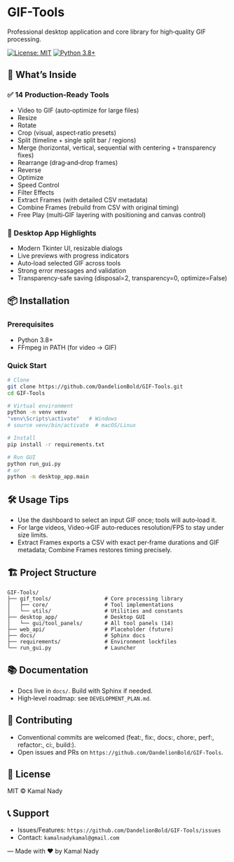 # GIF-Tools

Professional desktop application and core library for high‑quality GIF processing.

[![License: MIT](https://img.shields.io/badge/License-MIT-yellow.svg)](https://opensource.org/licenses/MIT)
[![Python 3.8+](https://img.shields.io/badge/python-3.8+-blue.svg)](https://www.python.org/downloads/)

## 🚀 What’s Inside

### ✅ 14 Production‑Ready Tools
- Video to GIF (auto‑optimize for large files)
- Resize
- Rotate
- Crop (visual, aspect‑ratio presets)
- Split (timeline + single split bar / regions)
- Merge (horizontal, vertical, sequential with centering + transparency fixes)
- Rearrange (drag‑and‑drop frames)
- Reverse
- Optimize
- Speed Control
- Filter Effects
- Extract Frames (with detailed CSV metadata)
- Combine Frames (rebuild from CSV with original timing)
- Free Play (multi‑GIF layering with positioning and canvas control)

### 🧰 Desktop App Highlights
- Modern Tkinter UI, resizable dialogs
- Live previews with progress indicators
- Auto‑load selected GIF across tools
- Strong error messages and validation
- Transparency‑safe saving (disposal=2, transparency=0, optimize=False)

## 📦 Installation

### Prerequisites
- Python 3.8+
- FFmpeg in PATH (for video → GIF)

### Quick Start
```bash
# Clone
git clone https://github.com/DandelionBold/GIF-Tools.git
cd GIF-Tools

# Virtual environment
python -m venv venv
"venv\Scripts\activate"   # Windows
# source venv/bin/activate  # macOS/Linux

# Install
pip install -r requirements.txt

# Run GUI
python run_gui.py
# or
python -m desktop_app.main
```

## 🛠️ Usage Tips
- Use the dashboard to select an input GIF once; tools will auto‑load it.
- For large videos, Video→GIF auto‑reduces resolution/FPS to stay under size limits.
- Extract Frames exports a CSV with exact per‑frame durations and GIF metadata; Combine Frames restores timing precisely.

## 🏗️ Project Structure
```
GIF-Tools/
├── gif_tools/                 # Core processing library
│   ├── core/                  # Tool implementations
│   └── utils/                 # Utilities and constants
├── desktop_app/               # Desktop GUI
│   └── gui/tool_panels/       # All tool panels (14)
├── web_api/                   # Placeholder (future)
├── docs/                      # Sphinx docs
├── requirements/              # Environment lockfiles
└── run_gui.py                 # Launcher
```

## 📚 Documentation
- Docs live in `docs/`. Build with Sphinx if needed.
- High‑level roadmap: see `DEVELOPMENT_PLAN.md`.

## 🤝 Contributing
- Conventional commits are welcomed (feat:, fix:, docs:, chore:, perf:, refactor:, ci:, build:).
- Open issues and PRs on `https://github.com/DandelionBold/GIF-Tools`.

## 📄 License
MIT © Kamal Nady

## 📞 Support
- Issues/Features: `https://github.com/DandelionBold/GIF-Tools/issues`
- Contact: `kamalnadykamal@gmail.com`

—
Made with ❤️ by Kamal Nady
